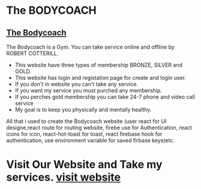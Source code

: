 # The BODYCOACH
## [The Bodycoach](https://the-bodycoach-cf175.web.app/)

The Bodycoach is a Gym. You can take service online and offline by ROBERT COTTERILL.

* This website have three types of membership BRONZE, SILVER and GOLD.
* This website has login and registation page for create and login user.
* If you don't in website you can't take any service.
* If you want my service you must purched any membership.
* If you perches gold membership you can take 24-7 phone and video call service
* My goal is to keep you physically and mentally healthy.

All that i used to create the Bodycoach website (user react for UI designe,react route for routing website, firebe use for Authentication, react icons for icon, react-hot-toast for toast, react firebase hook for authentication, use environment variable for saved firbase keys)etc.


# Visit Our Website and Take my services. [visit website](https://the-bodycoach-cf175.web.app/)